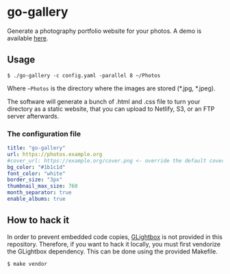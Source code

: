 # go-gallery

Generate a photography portfolio website for your photos. A demo is available [here](https://photos.creekorful.org).

## Usage

```
$ ./go-gallery -c config.yaml -parallel 8 ~/Photos
```

Where `~Photos` is the directory where the images are stored (*.jpg, *.jpeg).

The software will generate a bunch of .html and .css file to turn your directory as a static website, that you 
can upload to Netlify, S3, or an FTP server afterwards.

### The configuration file

```yaml
title: "go-gallery"
url: https://photos.example.org
#cover_url: https://example.org/cover.png <- override the default cover
bg_color: "#1b1c1d"
font_color: "white"
border_size: "3px"
thumbnail_max_size: 760
month_separator: true
enable_albums: true
```

## How to hack it

In order to prevent embedded code copies, [GLightbox](https://github.com/biati-digital/glightbox) is not provided in
this repository. Therefore, if you want to hack it locally, you must first vendorize the GLightbox dependency. This can
be done using the provided Makefile.

```
$ make vendor
```
